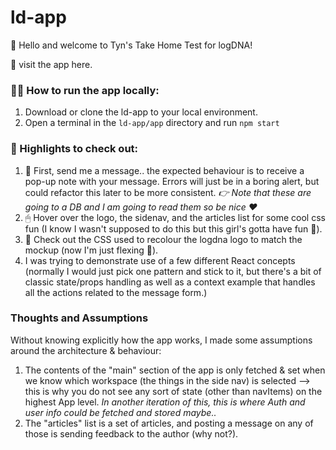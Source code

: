 # ld-app

👋 Hello and welcome to Tyn's Take Home Test for logDNA!

🚂 visit the app here.

### 🏃‍♀️ How to run the app locally:

1. Download or clone the ld-app to your local environment.
2. Open a terminal in the `ld-app/app` directory and run `npm start`

### 🎉 Highlights to check out:

1. 💌 First, send me a message.. the expected behaviour is to receive a pop-up note with your message. Errors will just be in a boring alert, but could refactor this later to be more consistent. _👉 Note that these are going to a DB and I am going to read them so be nice ❤️_
2. 🖱 Hover over the logo, the sidenav, and the articles list for some cool css fun (I know I wasn't supposed to do this but this girl's gotta have fun 🎉).
3. 🎨 Check out the CSS used to recolour the logdna logo to match the mockup (now I'm just flexing 💪).
4. I was trying to demonstrate use of a few different React concepts (normally I would just pick one pattern and stick to it, but there's a bit of classic state/props handling as well as a context example that handles all the actions related to the message form.)

### Thoughts and Assumptions

Without knowing explicitly how the app works, I made some assumptions around the architecture & behaviour:

1. The contents of the "main" section of the app is only fetched & set when we know which workspace (the things in the side nav) is selected --> this is why you do not see any sort of state (other than navItems) on the highest App level. _In another iteration of this, this is where Auth and user info could be fetched and stored maybe.._
2. The "articles" list is a set of articles, and posting a message on any of those is sending feedback to the author (why not?).
